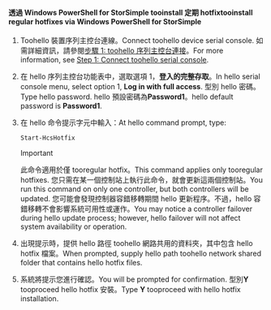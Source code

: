 <!--author=SharS last changed: 9/17/15-->

#### <a name="tooinstall-regular-hotfixes-via-windows-powershell-for-storsimple"></a><span data-ttu-id="62303-101">透過 Windows PowerShell for StorSimple tooinstall 定期 hotfix</span><span class="sxs-lookup"><span data-stu-id="62303-101">tooinstall regular hotfixes via Windows PowerShell for StorSimple</span></span>
1. <span data-ttu-id="62303-102">Toohello 裝置序列主控台連線。</span><span class="sxs-lookup"><span data-stu-id="62303-102">Connect toohello device serial console.</span></span> <span data-ttu-id="62303-103">如需詳細資訊，請參閱[步驟 1: toohello 序列主控台連接](../articles/storsimple/storsimple-update-device.md#step1)。</span><span class="sxs-lookup"><span data-stu-id="62303-103">For more information, see [Step 1: Connect toohello serial console](../articles/storsimple/storsimple-update-device.md#step1).</span></span>
2. <span data-ttu-id="62303-104">在 hello 序列主控台功能表中，選取選項 1，**登入的完整存取**。</span><span class="sxs-lookup"><span data-stu-id="62303-104">In hello serial console menu, select option 1, **Log in with full access**.</span></span> <span data-ttu-id="62303-105">型別 hello 密碼。</span><span class="sxs-lookup"><span data-stu-id="62303-105">Type hello password.</span></span> <span data-ttu-id="62303-106">hello 預設密碼為**Password1**。</span><span class="sxs-lookup"><span data-stu-id="62303-106">hello default password is **Password1**.</span></span>
3. <span data-ttu-id="62303-107">在 hello 命令提示字元中輸入：</span><span class="sxs-lookup"><span data-stu-id="62303-107">At hello command prompt, type:</span></span>
   
    ```
    Start-HcsHotfix
    ```
   
    > [!IMPORTANT]
    >
    > <span data-ttu-id="62303-108">此命令適用於僅 tooregular hotfix。</span><span class="sxs-lookup"><span data-stu-id="62303-108">This command applies only tooregular hotfixes.</span></span> <span data-ttu-id="62303-109">您只需在某一個控制站上執行此命令，就會更新這兩個控制站。</span><span class="sxs-lookup"><span data-stu-id="62303-109">You run this command on only one controller, but both controllers will be updated.</span></span>
    > <span data-ttu-id="62303-110">您可能會發現控制器容錯移轉期間 hello 更新程序。不過，hello 容錯移轉不會影響系統可用性或運作。</span><span class="sxs-lookup"><span data-stu-id="62303-110">You may notice a controller failover during hello update process; however, hello failover will not affect system availability or operation.</span></span>

4. <span data-ttu-id="62303-111">出現提示時，提供 hello 路徑 toohello 網路共用的資料夾，其中包含 hello hotfix 檔案。</span><span class="sxs-lookup"><span data-stu-id="62303-111">When prompted, supply hello path toohello network shared folder that contains hello hotfix files.</span></span>
5. <span data-ttu-id="62303-112">系統將提示您進行確認。</span><span class="sxs-lookup"><span data-stu-id="62303-112">You will be prompted for confirmation.</span></span> <span data-ttu-id="62303-113">型別**Y** tooproceed hello hotfix 安裝。</span><span class="sxs-lookup"><span data-stu-id="62303-113">Type **Y** tooproceed with hello hotfix installation.</span></span>

